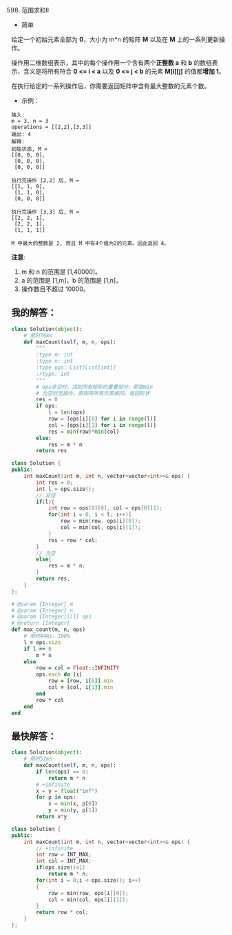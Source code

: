 0598. 范围求和II

- 简单

给定一个初始元素全部为 **0**，大小为 m*n 的矩阵 **M** 以及在 **M** 上的一系列更新操作。

操作用二维数组表示，其中的每个操作用一个含有两个**正整数 a** 和 **b** 的数组表示，含义是将所有符合 **0 <= i < a** 以及 **0 <= j < b** 的元素 **M[i][j]** 的值都**增加 1**。

在执行给定的一系列操作后，你需要返回矩阵中含有最大整数的元素个数。

- 示例：
```
输入: 
m = 3, n = 3
operations = [[2,2],[3,3]]
输出: 4
解释: 
初始状态, M = 
[[0, 0, 0],
 [0, 0, 0],
 [0, 0, 0]]

执行完操作 [2,2] 后, M = 
[[1, 1, 0],
 [1, 1, 0],
 [0, 0, 0]]

执行完操作 [3,3] 后, M = 
[[2, 2, 1],
 [2, 2, 1],
 [1, 1, 1]]

M 中最大的整数是 2, 而且 M 中有4个值为2的元素。因此返回 4。
```


**注意**:
1.  m 和 n 的范围是 [1,40000]。
2.  a 的范围是 [1,m]，b 的范围是 [1,n]。
3.  操作数目不超过 10000。


## 我的解答：
```python
class Solution(object):
    # 用时76ms
    def maxCount(self, m, n, ops):
        """
        :type m: int
        :type n: int
        :type ops: List[List[int]]
        :rtype: int
        """
        # ops非空时，找到所有矩形的重叠部分，即取min
        # 为空时无操作，原矩阵所有元素相同，返回形状
        res = 0
        if ops:
            l = len(ops)
            row = [ops[i][0] for i in range(l)]
            col = [ops[i][1] for i in range(l)]
            res = min(row)*min(col)
        else:
            res = m * n 
        return res
```

```cpp
class Solution {
public:
    int maxCount(int m, int n, vector<vector<int>>& ops) {
        int res = 0;
        int l = ops.size();
        // 非空
        if(l){
            int row = ops[0][0], col = ops[0][1];
            for(int i = 0; i < l; i++){
                row = min(row, ops[i][0]);
                col = min(col, ops[i][1]);
            }
            res = row * col;
        }
        // 为空
        else{
            res = m * n;
        }
        return res;
    }
};
```

```ruby
# @param {Integer} m
# @param {Integer} n
# @param {Integer[][]} ops
# @return {Integer}
def max_count(m, n, ops)
    # 用时44ms，100%
    l = ops.size
    if l == 0
        m * n
    else
        row = col = Float::INFINITY
        ops.each do |i|
            row = [row, i[0]].min
            col = [col, i[1]].min
        end
        row * col
    end
end
```

## 最快解答：
```python
class Solution(object):
    # 用时52ms
    def maxCount(self, m, n, ops):
        if len(ops) == 0:
            return m * n
        # +infinite
        x = y = float("inf")
        for p in ops:
            x = min(x, p[0])
            y = min(y, p[1])
        return x*y
```

```cpp
class Solution {
public:
    int maxCount(int m, int n, vector<vector<int>>& ops) {
        // +infinite
        int row = INT_MAX;
        int col = INT_MAX;
        if(ops.size()<1)
            return m * n;
        for(int i = 0;i < ops.size(); i++)
        {
            row = min(row, ops[i][0]);
            col = min(col, ops[i][1]);
        }
        return row * col;
    }
};
```